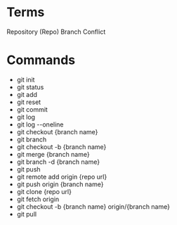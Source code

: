 # Terms

Repository (Repo)
Branch
Conflict

# Commands

- git init
- git status
- git add
- git reset
- git commit
- git log
- git log --oneline
- git checkout {branch name}
- git branch
- git checkout -b {branch name}
- git merge {branch name}
- git branch -d {branch name}
- git push
- git remote add origin {repo url}
- git push origin {branch name}
- git clone {repo url}
- git fetch origin
- git checkout -b {branch name} origin/{branch name}
- git pull